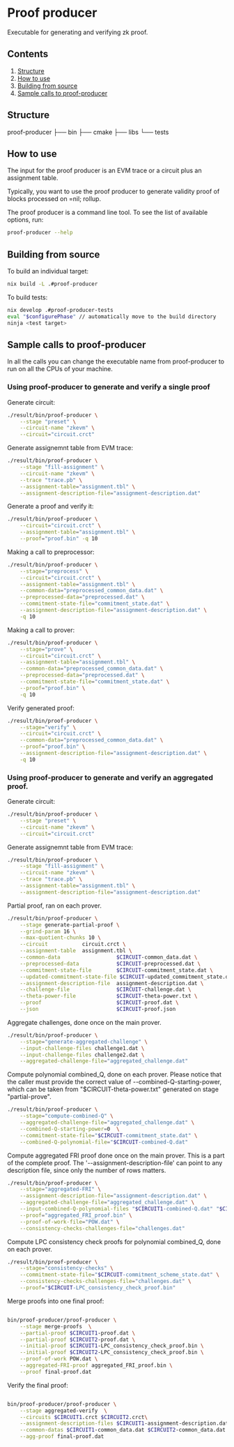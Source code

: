 # Proof producer
Executable for generating and verifying zk proof.

## Contents
1. [Structure](#structure)
2. [How to use](#how_to_use)
3. [Building from source](#building_from_source)
4. [Sample calls to proof-producer](#sample_calls_to_proof-producer)

## Structure
proof-producer
├── bin
├── cmake
├── libs
└── tests

## How to use
The input for the proof producer is an EVM trace or a circuit plus an assignment table.

Typically, you want to use the proof producer to generate validity proof of blocks
processed on =nil; rollup.

The proof producer is a command line tool. To see the list of available
options, run:

```bash
proof-producer --help
```

## Building from source
To build an individual target:
```bash
nix build -L .#proof-producer
```

To build tests:
```bash
nix develop .#proof-producer-tests
eval "$configurePhase" // automatically move to the build directory
ninja <test target>
```


## Sample calls to proof-producer
In all the calls you can change the executable name from
proof-producer to run on all
the CPUs of your machine.

### Using proof-producer to generate and verify a single proof
Generate circuit:
```bash
./result/bin/proof-producer \
    --stage "preset" \
    --circuit-name "zkevm" \
    --circuit="circuit.crct"
```

Generate assignemnt table from EVM trace:
```bash
./result/bin/proof-producer \
    --stage "fill-assignment" \
    --circuit-name "zkevm" \
    --trace "trace.pb" \
    --assignment-table="assignment.tbl" \
    --assignment-description-file="assignment-description.dat"
```

Generate a proof and verify it:
```bash
./result/bin/proof-producer \
    --circuit="circuit.crct" \
    --assignment-table="assignment.tbl" \
    --proof="proof.bin" -q 10
```

Making a call to preprocessor:

```bash
./result/bin/proof-producer \
    --stage="preprocess" \
    --circuit="circuit.crct" \
    --assignment-table="assignment.tbl" \
    --common-data="preprocessed_common_data.dat" \
    --preprocessed-data="preprocessed.dat" \
    --commitment-state-file="commitment_state.dat" \
    --assignment-description-file="assignment-description.dat" \
    -q 10
```

Making a call to prover:

```bash
./result/bin/proof-producer \
    --stage="prove" \
    --circuit="circuit.crct" \
    --assignment-table="assignment.tbl" \
    --common-data="preprocessed_common_data.dat" \
    --preprocessed-data="preprocessed.dat" \
    --commitment-state-file="commitment_state.dat" \
    --proof="proof.bin" \
    -q 10
```

Verify generated proof:
```bash
./result/bin/proof-producer \
    --stage="verify" \
    --circuit="circuit.crct" \
    --common-data="preprocessed_common_data.dat" \
    --proof="proof.bin" \
    --assignment-description-file="assignment-description.dat" \
    -q 10
```

### Using proof-producer to generate and verify an aggregated proof.
Generate circuit:
```bash
./result/bin/proof-producer \
    --stage "preset" \
    --circuit-name "zkevm" \
    --circuit="circuit.crct"
```

Generate assignemnt table from EVM trace:
```bash
./result/bin/proof-producer \
    --stage "fill-assignment" \
    --circuit-name "zkevm" \
    --trace "trace.pb" \
    --assignment-table="assignment.tbl" \
    --assignment-description-file="assignment-description.dat"
```

Partial proof, ran on each prover.
```bash
./result/bin/proof-producer \
    --stage generate-partial-proof \
    --grind-param 16 \
    --max-quotient-chunks 10 \
    --circuit           circuit.crct \
    --assignment-table  assignment.tbl \
    --common-data                  $CIRCUIT-common_data.dat \
    --preprocessed-data            $CIRCUIT-preprocessed.dat \
    --commitment-state-file        $CIRCUIT-commitment_state.dat \
    --updated-commitment-state-file $CIRCUIT-updated_commitment_state.dat \
    --assignment-description-file  assignment-description.dat \
    --challenge-file               $CIRCUIT-challenge.dat \
    --theta-power-file             $CIRCUIT-theta-power.txt \
    --proof                        $CIRCUIT-proof.dat \
    --json                         $CIRCUIT-proof.json
```

Aggregate challenges, done once on the main prover.
```bash
./result/bin/proof-producer \
    --stage="generate-aggregated-challenge" \
    --input-challenge-files challenge1.dat \
    --input-challenge-files challenge2.dat \
    --aggregated-challenge-file="aggregated_challenge.dat"
```

Compute polynomial combined_Q, done on each prover. Please notice that the caller must provide the correct value of --combined-Q-starting-power, which can be taken from "$CIRCUIT-theta-power.txt" generated on stage "partial-prove".
```bash
./result/bin/proof-producer \
    --stage="compute-combined-Q" \
    --aggregated-challenge-file="aggregated_challenge.dat" \
    --combined-Q-starting-power=0  \
    --commitment-state-file="$CIRCUIT-commitment_state.dat" \
    --combined-Q-polynomial-file="$CIRCUIT-combined-Q.dat"
```

Compute aggregated FRI proof done once on the main prover. This is a part of the complete proof. The '--assignment-description-file' can point to any description file, since only the number of rows matters.
```bash
./result/bin/proof-producer \
    --stage="aggregated-FRI" \
    --assignment-description-file="assignment-description.dat" \
    --aggregated-challenge-file="aggregated_challenge.dat" \
    --input-combined-Q-polynomial-files "$CIRCUIT1-combined-Q.dat" "$CIRCUIT2_combined-Q.dat" \
    --proof="aggregated_FRI_proof.bin" \
    --proof-of-work-file="POW.dat" \
    --consistency-checks-challenges-file="challenges.dat"
```

Compute LPC consistency check proofs for polynomial combined_Q, done on each prover.
```bash
./result/bin/proof-producer \
    --stage="consistency-checks" \
    --commitment-state-file="$CIRCUIT-commitment_scheme_state.dat" \
    --consistency-checks-challenges-file="challenges.dat" \
    --proof="$CIRCUIT-LPC_consistency_check_proof.bin"
```

Merge proofs into one final proof:
```bash

bin/proof-producer/proof-producer \
    --stage merge-proofs  \
    --partial-proof $CIRCUIT1-proof.dat \
    --partial-proof $CIRCUIT2-proof.dat \
    --initial-proof $CIRCUIT1-LPC_consistency_check_proof.bin \
    --initial-proof $CIRCUIT2-LPC_consistency_check_proof.bin \
    --proof-of-work POW.dat \
    --aggregated-FRI-proof aggregated_FRI_proof.bin \
    --proof final-proof.dat
```

Verify the final proof:
```bash

bin/proof-producer/proof-producer \
    --stage aggregated-verify  \
    --circuits $CIRCUIT1.crct $CIRCUIT2.crct\
    --assignment-description-files $CIRCUIT1-assignment-description.dat $CIRCUIT2-assignment-description2.dat \
    --common-datas $CIRCUIT1-common_data.dat $CIRCUIT2-common_data.dat \
    --agg-proof final-proof.dat
```

